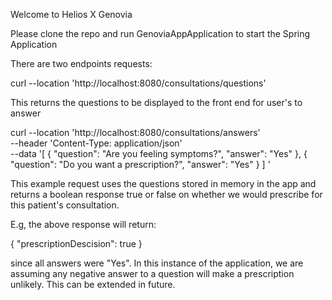 Welcome to Helios X Genovia

Please clone the repo and run GenoviaAppApplication to start the Spring Application

There are two endpoints requests:

curl --location 'http://localhost:8080/consultations/questions'

This returns the questions to be displayed to the front end for user's to answer

curl --location 'http://localhost:8080/consultations/answers' \
--header 'Content-Type: application/json' \
--data '[
        {
            "question": "Are you feeling symptoms?",
            "answer": "Yes"
        },
        {
            "question": "Do you want a prescription?",
            "answer": "Yes"
        }
]
'

This example request uses the questions stored in memory in the app and returns a boolean response true or false on whether we would prescribe for this patient's consultation. 

E.g, the above response will return:

{
    "prescriptionDescision": true
}

since all answers were "Yes". In this instance of the application, we are assuming any negative answer to a question will make a prescription unlikely. This can be extended in future.
